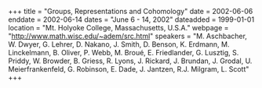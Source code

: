 +++
title = "Groups, Representations and Cohomology"
date = 2002-06-06
enddate = 2002-06-14
dates = "June 6 - 14, 2002"
dateadded = 1999-01-01
location = "Mt. Holyoke College, Massachusetts, U.S.A."
webpage = "http://www.math.wisc.edu/~adem/src.html"
speakers = "M. Aschbacher, W. Dwyer, G. Lehrer, D. Nakano, J. Smith, D. Benson, K. Erdmann, M. Linckelmann, B. Oliver, P. Webb, M. Broué, E. Friedlander, G. Lusztig, S. Priddy, W. Browder, B. Griess, R. Lyons, J. Rickard, J. Brundan, J. Grodal, U. Meierfrankenfeld, G. Robinson, E. Dade, J. Jantzen, R.J. Milgram, L. Scott"
+++
